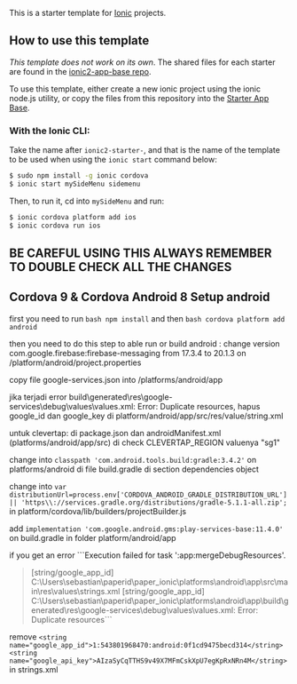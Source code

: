 This is a starter template for [Ionic](http://ionicframework.com/docs/) projects.

## How to use this template

*This template does not work on its own*. The shared files for each starter are found in the [ionic2-app-base repo](https://github.com/ionic-team/ionic2-app-base).

To use this template, either create a new ionic project using the ionic node.js utility, or copy the files from this repository into the [Starter App Base](https://github.com/ionic-team/ionic2-app-base).

### With the Ionic CLI:

Take the name after `ionic2-starter-`, and that is the name of the template to be used when using the `ionic start` command below:

```bash
$ sudo npm install -g ionic cordova
$ ionic start mySideMenu sidemenu
```

Then, to run it, cd into `mySideMenu` and run:

```bash
$ ionic cordova platform add ios
$ ionic cordova run ios
```

## BE CAREFUL USING THIS ALWAYS REMEMBER TO DOUBLE CHECK ALL THE CHANGES

## Cordova 9 & Cordova Android 8 Setup android
first you need to run ```bash npm install``` and then ```bash cordova platform add android```

then you need to do this step to able run or build android :
change version com.google.firebase:firebase-messaging from 17.3.4 to 20.1.3 on /platform/android/project.properties
<!-- add classpath 'com.google.gms:google-services:4.3.3' in dependencies Object on /platform/android/build.gradle -->
copy file google-services.json into /platforms/android/app

jika terjadi error build\generated\res\google-services\debug\values\values.xml: Error: Duplicate resources, hapus google_id dan google_key di platform/android/app/src/res/value/string.xml

untuk clevertap: di package.json dan androidManifest.xml (platforms/android/app/src) di check CLEVERTAP_REGION valuenya "sg1"

change into ```classpath 'com.android.tools.build:gradle:3.4.2'``` on platforms/android di file build.gradle di section dependencies object

change into ```var distributionUrl=process.env['CORDOVA_ANDROID_GRADLE_DISTRIBUTION_URL'] || 'https\\://services.gradle.org/distributions/gradle-5.1.1-all.zip';``` in platform/cordova/lib/builders/projectBuilder.js

add ```implementation 'com.google.android.gms:play-services-base:11.4.0'``` on build.gradle in folder platform/android/app

if you get an error ```Execution failed for task ':app:mergeDebugResources'.
> [string/google_app_id] C:\Users\sebastian\paperid\paper_ionic\platforms\android\app\src\main\res\values\strings.xml  [string/google_app_id] C:\Users\sebastian\paperid\paper_ionic\platforms\android\app\build\generated\res\google-services\debug\values\values.xml: Error: Duplicate resources```

remove ```<string name="google_app_id">1:543801968470:android:0f1cd9475becd314</string>
    <string name="google_api_key">AIzaSyCqTTHS9v49X7MFmCskXpU7egKpRxNRn4M</string>``` in strings.xml